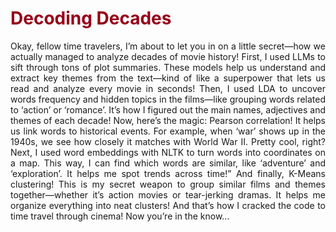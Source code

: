 <h1 style="color: #960018;">Decoding Decades</h1>

<p style="text-align: justify;">
Okay, fellow time travelers, I’m about to let you in on a little secret—how we actually managed to analyze decades of movie history! First, I used LLMs to sift through tons of plot summaries. These models help us understand and extract key themes from the text—kind of like a superpower that lets us read and analyze every movie in seconds! Then, I used LDA to uncover words frequency and hidden topics in the films—like grouping words related to ‘action’ or ‘romance’. It’s how I figured out the main names, adjectives and themes of each decade! Now, here’s the magic: Pearson correlation! It helps us link words to historical events. For example, when ‘war’ shows up in the 1940s, we see how closely it matches with World War II. Pretty cool, right? Next, I used word embeddings with NLTK to turn words into coordinates on a map. This way, I can find which words are similar, like ‘adventure’ and ‘exploration’. It helps me spot trends across time!” And finally, K-Means clustering! This is my secret weapon to group similar films and themes together—whether it’s action movies or tear-jerking dramas. It helps me organize everything into neat clusters! And that’s how I cracked the code to time travel through cinema! Now you’re in the know...
</p>